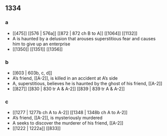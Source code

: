 ## 1334
### a
- [[475]] [[576 | 576a]] [[872 | 872 ch B to A]] [[1064]] [[1132]] 
- A is haunted by a delusion that arouses superstitious fear and causes him to give up an enterprise
- [[1350]] [[1351]] [[1356]] 

### b
- [[603 | 603b, c, d]] 
- A’s friend, [[A-2]], is killed in an accident at A’s side
- A, superstitious, believes he is haunted by the ghost of his friend, [[A-2]]
- [[827]] [[830 | 830 tr A &amp; A-2]] [[839 | 839 tr A &amp; A-2]] 

### c
- [[1277 | 1277b ch A to A-2]] [[1348 | 1348b ch A to A-2]] 
- A’s friend, [[A-2]], is mysteriously murdered
- A seeks to discover the murderer of his friend, [[A-2]]
- [[1222 | 1222a]] [[833]] 

